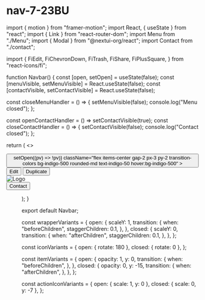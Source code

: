 # nav-7-23BU

import { motion } from "framer-motion";
import React, { useState } from "react";
import { Link } from "react-router-dom";
import Menu from "./Menu";
import { Modal } from "@nextui-org/react";
import Contact from "./contact";

import {
FiEdit,
FiChevronDown,
FiTrash,
FiShare,
FiPlusSquare,
} from "react-icons/fi";

function Navbar() {
const [open, setOpen] = useState(false);
const [menuVisible, setMenuVisible] = React.useState(false);
const [contactVisible, setContactVisible] = React.useState(false);

const closeMenuHandler = () => {
setMenuVisible(false);
console.log("Menu closed");
};

const openContactHandler = () => setContactVisible(true);
const closeContactHandler = () => {
setContactVisible(false);
console.log("Contact closed");
};

return (
<>
<nav className="fixed w-full flex items-center justify-between px-[10vw] py-4 bg-transparent z-10">
<div className="w-1/3">
<motion.div animate={open ? "open" : "closed"} className="relative">
<button
onClick={() => setOpen((pv) => !pv)}
className="flex items-center gap-2 px-3 py-2 transition-colors bg-indigo-500 rounded-md text-indigo-50 hover:bg-indigo-500" >
<motion.span variants={iconVariants}>
<FiChevronDown />
</motion.span>
</button>
<motion.ul
initial={wrapperVariants.closed}
variants={wrapperVariants}
style={{ originY: "top", translateX: "-50%" }}
className="flex flex-col gap-2 p-2 rounded-lg bg-white shadow-xl absolute top-[120%] left-[50%] w-48 overflow-hidden" >
<motion.li variants={itemVariants}>
<button className="flex items-center gap-2 px-3 py-2 transition-colors bg-indigo-500 rounded-md text-indigo-50 hover:bg-indigo-500">
<motion.span variants={actionIconVariants}>
<FiEdit />
</motion.span>
<span>Edit</span>
</button>
</motion.li>
<motion.li variants={itemVariants}>
<button className="flex items-center gap-2 px-3 py-2 transition-colors bg-indigo-500 rounded-md text-indigo-50 hover:bg-indigo-500">
<motion.span variants={actionIconVariants}>
<FiPlusSquare />
</motion.span>
<span>Duplicate</span>
</button>
</motion.li>
</motion.ul>
</motion.div>
</div>
<div className="w-1/3 text-center">
<Link to="/">
<img
              className="mx-auto w-2/2 md:w-4/4 lg:w-5/6 xl:w-5/8"
              src="/assets/grell/LOGO.svg"
              alt="Logo"
            />
</Link>
</div>
<div className="w-1/3 text-right">
<button
            onClick={openContactHandler}
            className="p-3 rounded-lg bg-[var(--blue)] text-white"
          >
Contact
</button>
<Modal
blur
closeButton
aria-labelledby="modal-title"
open={contactVisible}
onClose={closeContactHandler}
width="fit-content"
css={{ backgroundColor: "#111" }} >
<Modal.Body
css={{
                margin: "0",
                padding: "$10",
                textAlign: "center",
              }} >
<Contact />
</Modal.Body>
</Modal>
</div>
</nav>
<Menu isOpen={menuVisible} onClose={closeMenuHandler} />
</>
);
}

export default Navbar;

const wrapperVariants = {
open: {
scaleY: 1,
transition: {
when: "beforeChildren",
staggerChildren: 0.1,
},
},
closed: {
scaleY: 0,
transition: {
when: "afterChildren",
staggerChildren: 0.1,
},
},
};

const iconVariants = {
open: { rotate: 180 },
closed: { rotate: 0 },
};

const itemVariants = {
open: {
opacity: 1,
y: 0,
transition: {
when: "beforeChildren",
},
},
closed: {
opacity: 0,
y: -15,
transition: {
when: "afterChildren",
},
},
};

const actionIconVariants = {
open: { scale: 1, y: 0 },
closed: { scale: 0, y: -7 },
};
